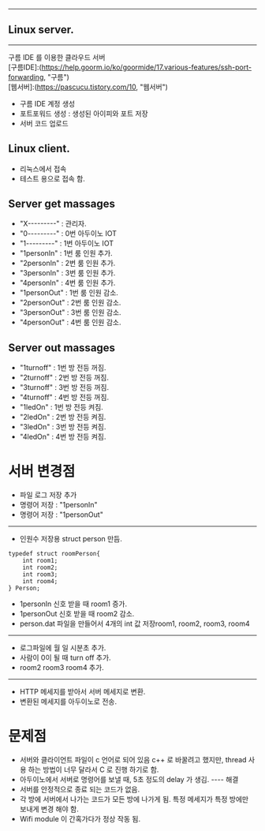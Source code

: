 - - -
## Linux server.
- - - 
구름 IDE 를 이용한 클라우드 서버   
[구름IDE]:(https://help.goorm.io/ko/goormide/17.various-features/ssh-port-forwarding, "구름")   
[웹서버]:(https://pascucu.tistory.com/10, "웹서버")   

* 구름 IDE 계정 생성
* 포트포워드 생성 : 생성된 아이피와 포트 저장
* 서버 코드 업로드 

## Linux client.
* 리눅스에서 접속
* 테스트 용으로 접속 함.




## Server get massages   
* "X---------" : 관리자.   
* "0---------" : 0번 아두이노 IOT   
* "1---------" : 1번 아두이노 IOT
* "1personIn" : 1번 룸 인원 추가.
* "2personIn" : 2번 룸 인원 추가.
* "3personIn" : 3번 룸 인원 추가.
* "4personIn" : 4번 룸 인원 추가.
* "1personOut" : 1번 룸 인원 감소.
* "2personOut" : 2번 룸 인원 감소.
* "3personOut" : 3번 룸 인원 감소.
* "4personOut" : 4번 룸 인원 감소.

## Server out massages 
* "1turnoff" : 1번 방 전등 꺼짐.
* "2turnoff" : 2번 방 전등 꺼짐.
* "3turnoff" : 3번 방 전등 꺼짐.
* "4turnoff" : 4번 방 전등 꺼짐.
* "1ledOn"   : 1번 방 전등 켜짐.
* "2ledOn"   : 2번 방 전등 켜짐.
* "3ledOn"   : 3번 방 전등 켜짐.
* "4ledOn"   : 4번 방 전등 켜짐.

# 서버 변경점
* 파일 로그 저장 추가
* 명령어 저장 : "1personIn"
* 명령어 저장 : "1personOut"
- - - 
* 인원수 저장용 struct person 만듬.
```
typedef struct roomPerson{   
	int room1;   
	int room2;   
	int room3;   
	int room4;   
} Person;   
```

* 1personIn 신호 받을 때 room1 증가.
* 1personOut 신호 받을 때 room2 감소.
* person.dat 파일을 만들어서 4개의 int 값 저장room1, room2, room3, room4
- - - 
* 로그파일에 월 일 시분초 추가.
* 사람이 0이 될 때 turn off 추가. 
* room2 room3 room4 추가. 
- - -
* HTTP 메세지를 받아서 서버 메세지로 변환. 
* 변환된 메세지를 아두이노로 전송. 

# 문제점 
* 서버와 클라이언트 파일이 c 언어로 되어 있음 c++ 로 바꿀려고 했지만, thread 사용 하는 방법이 너무 달라서 C 로 진행 하기로 함.
* 아두이노에서 서버로 명령어를 보낼 때, 5초 정도의 delay 가 생김. ---- 해결
* 서버를 안정적으로 종료 되는 코드가 없음.
* 각 방에 서버에서 나가는 코드가 모든 방에 나가게 됨. 특정 메세지가 특정 방에만 보내게 변경 해야 함.
* Wifi module 이 간혹가다가 정상 작동 됨. 

	
